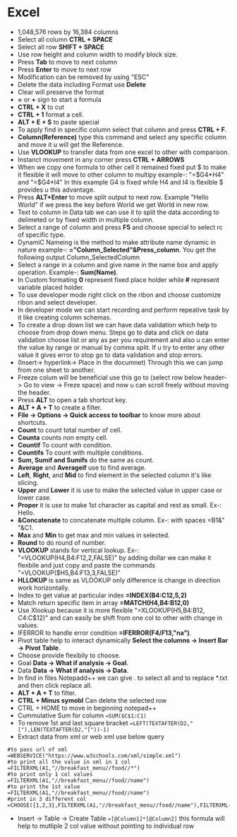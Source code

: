 # Excel
 
- 1,048,576 rows by 16,384 columns
- Select all column **CTRL + SPACE**
- Select all row **SHIFT + SPACE**
- Use row height and column width to modify block size.
- Press **Tab** to move to next column
- Press **Enter** to move to next row
- Modification can be removed by using "ESC"
- Delete the data including Format use **Delete**
- Clear will preserve the format
- **=** or **+** sign to start a formula
- **CTRL + X** to cut
- **CTRL + 1** format a cell.
- **ALT + E + S** to paste special
- To apply find in specific column select that column and press **CTRL + F**.
- **Column(Reference)** type this command and select any specific column and move it u will get the Reference.
- Use **VLOOKUP** to transfer data from one excel to other with comparison.
- Instanct movement in any corner press **CTRL + ARROWS**
- When we copy one formula to other cell it remained fixed put $ to make it flexible it will move to other column to multipy example-: "=$G4*H4" and "=$G4*I4" In this example G4 is fixed while H4 and I4 is flexible $ provides u this advantage.
- Press **ALT+Enter** to move split output to next row. Example "Hello World" if we press the key before World we get World in new row.
- Text to column in Data tab we can use it to split the data according to delimeted or by fixed width in multiple column.
- Select a range of column and press **F5** and choose special to select rc of specific type.
- DynamiC Nameing is the method to make attribute name dynamic in nature example-: **="Column_Selected"&Press_column**. You get the following output Column_SelectedColumn
- Select a range in a column and give name in the name box and apply operation. Example-: **Sum(Name)**.
- In Custom formating **0** represent fixed place holder while **#** represent variable placed holder.
- To use developer mode right click on the ribon and choose customize ribon and select developer.
- In developer mode we can start recording and perform repeative task by it like creating column schemas.
- To create a drop down list we can have data validation which help to choose from drop down menu. Steps go to data and click on data validation choose list or any as per you requirement and also u can enter the value by range or manual by comma split. If u try to enter any other value it gives error to stop go to data validation and stop errors.
- (Insert-> hyperlink-> Place in the documnet) Through this we can jump from one sheet to another.
- Freeze colum will be beneficial use this go to (select row below header-> Go to view -> Freze space) and now u can scroll freely without moving the header.
- Press **ALT** to open a tab shortcut key.
- **ALT + A + T** to create a filter.
- **File -> Options -> Quick access to toolbar** to know more about shortcuts.
- **Count** to count total number of cell.
- **Counta** counts non empty cell.
- **Countif** To count with condition.
- **Countifs** To count with multiple conditions.
- **Sum, Sumif and Sumifs** do the same as count.
- **Average** and **Averageif** use to find average.
- **Left**, **Right**, and **Mid** to find element in the selected column it's like slicing.
- **Upper** and **Lower** it is use to make the selected value in upper case or lower case.
- **Proper** it is use to make 1st character as capital and rest as small. Ex-: Hello.
- **&Concatenate** to concatenate multiple column. Ex-: with spaces =B1&" "&C1.
- **Max** and **Min** to get max and min values in selected.
- **Round** to do round of number.
- **VLOOKUP** stands for vertical lookup. Ex-: "=VLOOKUP(H4,B4:F12,2,FALSE)" by adding dollar we can make it flexbile and just copy and paste the commands "=VLOOKUP($H5,B4:F13,3,FALSE)"
- **HLLOKUP** is same as VLOOKUP only difference is change in direction work horizontally.
- Index to get value at particular index **=INDEX(B4:C12,5,2)**
- Match return specific item in array **=MATCH(H4,B4:B12,0)**
- Use Xlookup because it is more flexible "=XLOOKUP($H5,$B$4:$B$12,C$4:C$12)" and can easily be shift from one col to other with change in values.
- IFERROR to handle error condition **=IFERROR(F4/$F$13,"na")**.
- Pivot table help to interact dynamically **Select the columns -> Insert Bar -> Pivot Table**.
- Choose provide flexibily to choose.
- Goal **Data -> What if analysis -> Goal**.
- Data **Data -> What if analysis -> Data**.
- In find in files Notepadd++ we can give *.* to select all and to replace *.txt and then click replace all.
- **ALT + A + T** to filter.
- **CTRL + Minus symobl** Can delete the selected row
- CTRL + HOME to move in beginning notepad++
- Cummulative Sum for column ```=SUM($C$1:C1)```
- To remove 1st and last square bracket ```=LEFT(TEXTAFTER(D2,"["),LEN(TEXTAFTER(D2,"["))-1)```
- Extract data from xml or web xml use below query
```
#to pass url of xml
=WEBSERVICE("https://www.w3schools.com/xml/simple.xml")
#to print all the value in xml in 1 col
=FILTERXML(A1,"//breakfast_menu//food//*")
#to print only 1 col values
=FILTERXML(A1,"//breakfast_menu//food//name")
#to print the 1st value
=FILTERXML(A1,"//breakfast_menu//food//name")
#print in 3 different col
=CHOOSE({1,2,3},FILTERXML(A1,"//breakfast_menu//food//name"),FILTERXML(A1,"//breakfast_menu//food//price"),FILTERXML(A1,"//breakfast_menu//food//description"))
```
- Insert -> Table -> Create Table ```=[@Column1]*[@Column2]``` this formula will help to mutliple 2 col value without pointing to individual row
